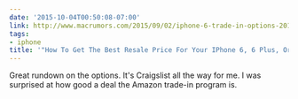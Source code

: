 ```yaml
---
date: '2015-10-04T00:50:08-07:00'
link: http://www.macrumors.com/2015/09/02/iphone-6-trade-in-options-2015/
tags:
- iphone
title: '"How To Get The Best Resale Price For Your IPhone 6, 6 Plus, Or 5S"'
---
```


Great rundown on the options. It's Craigslist all the way for me. I was surprised at how good a deal the Amazon trade-in program is.
